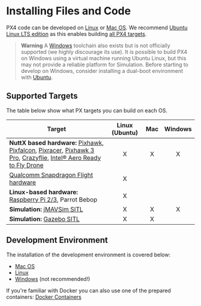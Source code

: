 # Installing Files and Code

PX4 code can be developed on [Linux](../setup/dev_env_linux.md) or [Mac OS](../setup/dev_env_mac.md). We recommend [Ubuntu Linux LTS edition](https://wiki.ubuntu.com/LTS) as this enables building [all PX4 targets](#supported-targets).

> **Warning** A [Windows](../setup/dev_env_windows.md) toolchain also exists but is not officially supported (we highly discourage its use). It is possible to build PX4 on Windows using a virtual machine running Ubuntu Linux, but this may not provide a reliable platform for Simulation. Before starting to develop on Windows, consider installing a dual-boot environment with [Ubuntu](http://ubuntu.com). 

## Supported Targets

The table below show what PX targets you can build on each OS.

Target | Linux (Ubuntu) | Mac | Windows
--|:--:|:--:|:--:
**NuttX based hardware:** [Pixhawk](../flight_controller/pixhawk.md), [Pixfalcon](../flight_controller/pixfalcon.md), [Pixracer](../flight_controller/pixracer.md), [Pixhawk 3 Pro](../flight_controller/pixhawk3_pro.md), [Crazyflie](../flight_controller/crazyflie2.md), [Intel® Aero Ready to Fly Drone](../flight_controller/intel_aero.md) | X | X | X
[Qualcomm Snapdragon Flight hardware](../flight_controller/snapdragon_flight.md) | X | | 
**Linux-based hardware:** [Raspberry Pi 2/3](../flight_controller/raspberry_pi_navio2.md), Parrot Bebop  | X | | 
**Simulation:** [jMAVSim SITL](../simulation/jmavsim.md) | X | X | X
**Simulation:** [Gazebo SITL](../simulation/gazebo.md) | X | X | 

## Development Environment

The installation of the development environment is covered below:

  * [Mac OS](../setup/dev_env_mac.md)
  * [Linux](../setup/dev_env_linux.md)
  * [Windows](../setup/dev_env_windows.md) (not recommended!)

If you're familiar with Docker you can also use one of the prepared containers: [Docker Containers](../test_and_ci/docker.md)